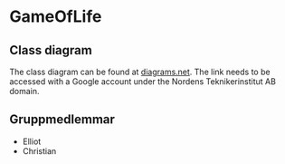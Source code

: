 # GameOfLife
## Class diagram
The class diagram can be found at [diagrams.net](https://drive.google.com/file/d/1H7sQL8MrLc4Yd52LxtnVWCC2wN7vc_H6/view?usp=sharing). The link needs to be accessed with a Google account under the Nordens Teknikerinstitut AB domain. 
## Gruppmedlemmar
* Elliot
* Christian